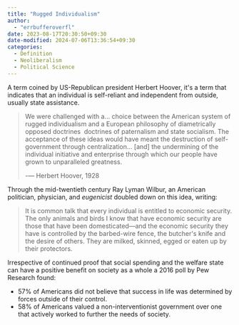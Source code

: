 ```yaml
---
title: "Rugged Individualism"
author:
  - "errbufferoverfl"
date: 2023-08-17T20:30:50+09:30
date-modified: 2024-07-06T13:36:54+09:30
categories:
  - Definition
  - Neoliberalism
  - Political Science
---
```


A term coined by US-Republican president Herbert Hoover, it's a term that indicates that an individual is self-reliant and independent from outside, usually state assistance.

> We were challenged with a... choice between the American system of rugged individualism and a European philosophy of diametrically opposed doctrines ­ doctrines of paternalism and state socialism. The acceptance of these ideas would have meant the destruction of self-government through centralization... [and] the undermining of the individual initiative and enterprise through which our people have grown to unparalleled greatness.
> 
> -— Herbert Hoover, 1928

Through the mid-twentieth century Ray Lyman Wilbur, an American politician, physician, and *eugenicist* doubled down on this idea, writing:

> It is common talk that every individual is entitled to economic security. The only animals and birds I know that have economic security are those that have been domesticated—and the economic security they have is controlled by the barbed-wire fence, the butcher's knife and the desire of others. They are milked, skinned, egged or eaten up by their protectors.

Irrespective of continued proof that social spending and the welfare state can have a positive benefit on society as a whole a 2016 poll by Pew Research found:

- 57% of Americans did not believe that success in life was determined by forces outside of their control.
- 58% of Americans valued a non-interventionist government over one that actively worked to further the needs of society.
